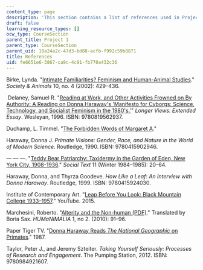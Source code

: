 ```yaml
---
content_type: page
description: 'This section contains a list of references used in Project 1. '
draft: false
learning_resource_types: []
ocw_type: CourseSection
parent_title: Project 1
parent_type: CourseSection
parent_uid: 18a24a2c-47d3-bd88-acfb-f992c59b8871
title: References
uid: fe6651e6-3867-ca9c-4c91-fb770a432c36
---
```

Birke, Lynda. "[Intimate Familiarities? Feminism and Human-Animal Studies](http://booksandjournals.brillonline.com/content/journals/10.1163/156853002320936917)." *Society & Animals* 10, no. 4 (2002): 429–436. 

 Delaney, Samuel R. "[Reading at Work, and Other Activities Frowned on By Authority: A Reading on Donna Haraway's 'Manifesto for Cyborgs: Science, Technology, and Socialist Feminism in the 1980's.'](https://muse.jhu.edu/chapter/36525)" *Longer Views: Extended Essay*. Wesleyan, 1996. ISBN: 9780819562937.

Duchamp, L. Timmel. "[The Forbidden Words of Margaret A](http://ltimmelduchamp.com/stories/margaret.pdf)." 

Haraway, Donna J. *Primate Visions: Gender, Race, and Nature in the World of Modern Science*. Routledge, 1990. ISBN: 9780415902946.

— — —. "[Teddy Bear Patriarchy: Taxidermy in the Garden of Eden, New York City, 1908-1936](https://www.jstor.org/stable/466593?seq=1#page_scan_tab_contents)." *Social Text* 11 (Winter 1984–1985): 20–64. 

Haraway, Donna, and Thyrza Goodeve. *How Like a Leaf: An Interview with Donna Haraway*. Routledge, 1999. ISBN: 9780415924030.

Institute of Contemporary Art. "[Leap Before You Look: Black Mountain College 1933–1957](https://www.youtube.com/watch?v=9URP8GgSg5M)." YouTube. 2015.

Marchesini, Roberto. "[Alterity and the Non-human (PDF)](http://www.depauw.edu/humanimalia/issue02/pdfs/Marchesini.pdf)." Translated by Boria Sax. *HUMaNIMALIA* 1, no 2. (2010): 91–96. 

Paper Tiger TV. "[Donna Haraway Reads *The National Geographic* on Primates](https://www.cctv.org/watch-tv/programs/donna-haraway-reads-national-geographic-primates-ted-koppels-long-march-viewed-dan)." 1987. 

Taylor, Peter J., and Jeremy Szteiter. *Taking Yourself Seriously: Processes of Research and Engagement*. The Pumping Station, 2012. ISBN: 9780984921607.